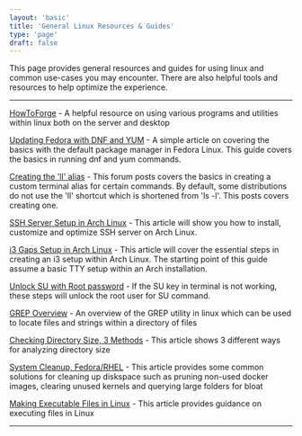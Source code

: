 ```yaml
---
layout: 'basic'
title: 'General Linux Resources & Guides'
type: 'page'
draft: false
---
```


This page provides general resources and guides for using linux and common use-cases you may encounter. There are also helpful tools and resources to help optimize the experience.

------

[HowToForge](https://www.howtoforge.com/ "HowToForge") - A helpful resource on using various programs and utilities within linux both on the server and desktop

[Updating Fedora with DNF and YUM](https://www.fosslinux.com/93984/how-to-update-fedora-by-gui-and-command-line-ways.htm "Updating Fedora with DNF and YUM") - A simple article on covering the basics with the default package manager in Fedora Linux. This guide covers the basics in running dnf and yum commands.

[Creating the 'll' alias](https://forums.linuxmint.com/viewtopic.php?t=109177 "Creating the 'll' alias") - This forum posts covers the basics in creating a custom terminal alias for certain commands. By default, some distributions do not use the 'll' shortcut which is shortened from 'ls -l'. This posts covers creating one. 

[SSH Server Setup in Arch Linux](https://linuxhint.com/arch_linux_ssh_server/ "SSH Server Setup in Arch Linux") - This article will show you how to install, customize and optimize SSH server on Arch Linux. 

[i3 Gaps Setup in Arch Linux](https://low-orbit.net/arch-linux-how-to-install-i3-gaps "i3 Gaps Setup in Arch Linux") - This article will cover the essential steps in creating an i3 setup within Arch Linux. The starting point of this guide assume a basic TTY setup within an Arch installation.

[Unlock SU with Root password](https://superuser.com/questions/280048/root-password-is-not-working-for-su-in-terminal "Unlock SE with Root password") - If the SU key in terminal is not working, these steps will unlock the root user for SU command.

[GREP Overview](https://www.howtoforge.com/tutorial/linux-grep-command/ "Grep Overview") - An overview of the GREP utility in linux which can be used to locate files and strings within a directory of files

[Checking Directory Size, 3 Methods](https://www.redswitches.com/blog/check-the-size-of-a-directory-in-linux/#:~:text=The%20du%20command%20is%20used,in%20a%20human%2Dreadable%20format. "Checking Directory Size, 3 Methods") - This article shows 3 different ways for analyzing directory size

[System Cleanup, Fedora/RHEL](https://developers.redhat.com/blog/2020/12/10/how-to-clean-up-the-fedora-root-folder# "System Cleanup, Fedora/RHEL") - This article provides some common solutions for cleaning up diskspace such as pruning non-used docker images, clearing unused kernels and querying large folders for bloat

[Making Executable Files in Linux](https://gcore.com/learning/how-to-make-file-executable-in-linux/ "Making Executable Files in Linux") - This article provides guidance on executing files in Linux

------

